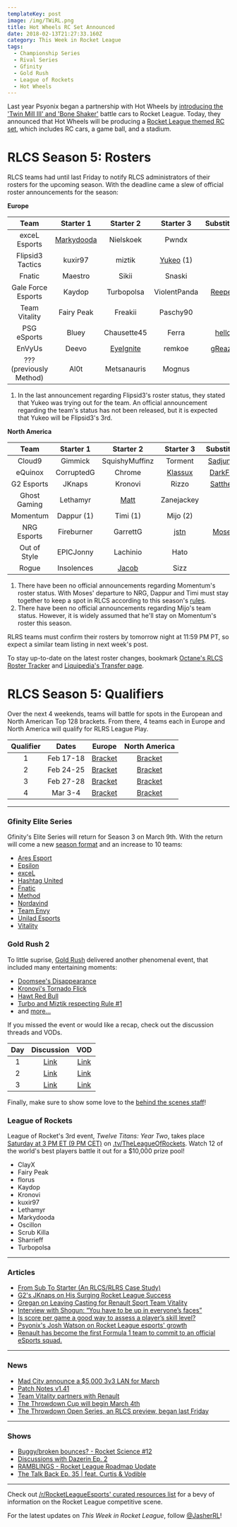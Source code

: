 ```yaml
---
templateKey: post
image: /img/TWiRL.png
title: Hot Wheels RC Set Announced
date: 2018-02-13T21:27:33.160Z
category: This Week in Rocket League
tags:
  - Championship Series
  - Rival Series
  - Gfinity
  - Gold Rush
  - League of Rockets
  - Hot Wheels
---
```


Last year Psyonix began a partnership with Hot Wheels by [introducing the 'Twin Mill III' and 'Bone Shaker'](https://www.rocketleague.com/news/hot-wheels-coming-to-rocket-league/) battle cars to Rocket League. Today, they announced that Hot Wheels will be producing a [Rocket League themed RC set](https://www.rocketleague.com/news/hot-wheels-rocket-league-rc-cars-holiday-2018/), which includes RC cars, a game ball, and a stadium. 

# RLCS Season 5: Rosters

RLCS teams had until last Friday to notify RLCS administrators of their rosters for the upcoming season. With the deadline came a slew of official roster announcements for the season: 

**Europe**

| **Team** | **Starter 1** | **Starter 2** | **Starter 3** | **Substitute** |
|:-----------------------:|:-------------------------------------------------------------------------------------:|:---------------------------------------------------------------------:|:----------------------------------------------------------------------------------------------------------:|:-----------------------------------------------------------------------:|
| exceL Esports | [Markydooda](https://www.excelesports.com/single-post/Marky-Mark-And-The-Funky-Bunch) | Nielskoek | Pwndx |  |
| Flipsid3 Tactics | kuxir97 | miztik | [Yukeo](http://www.flipsidetactics.com/games/rocket-league/markydooda-departs-flipsid3-rocket-league/) (1) |  |
| Fnatic | Maestro | Sikii | Snaski |  |
| Gale Force Esports | Kaydop | Turbopolsa | ViolentPanda | [Reepex](https://twitter.com/GFEviolentpanda/status/960811818376671232) |
| Team Vitality | Fairy Peak | Freakii | Paschy90 |  |
| PSG eSports | Bluey | Chausette45 | Ferra | [hello](https://twitter.com/Ferra_RL/status/962309670340907008) |
| EnVyUs | Deevo | [EyeIgnite](https://twitter.com/TeamEnVyUs/status/961716369568956416) | remkoe | [gReazy](https://twitter.com/TeamEnVyUs/status/961716369568956416) |
| ??? (previously Method) | Al0t | Metsanauris | Mognus |  |

1. In the last announcement regarding Flipsid3's roster status, they stated that Yukeo was trying out for the team. An official announcement regarding the team's status has not been released, but it is expected that Yukeo will be Flipsid3's 3rd. 

**North America**

| **Team** | **Starter 1** | **Starter 2** | **Starter 3** | **Substitute** |
|:------------:|:-------------:|:--------------------------------------------------------------------:|:----------------------------------------------------------------------:|:-------------------------------------------------------------------------:|
| Cloud9 | Gimmick | SquishyMuffinz | Torment | [Sadjunior](https://twitter.com/SquishyMuffinz/status/960896386022612994) |
| eQuinox | CorruptedG | Chrome | [Klassux](https://twitter.com/CorruptedGabe/status/960997031685734401) | [DarkFire](https://twitter.com/CorruptedGabe/status/960997031685734401) |
| G2 Esports | JKnaps | Kronovi | Rizzo | [Satthew](https://twitter.com/G2RocketLeague/status/961006405992964096) |
| Ghost Gaming | Lethamyr | [Matt](https://twitter.com/GhostGaming_GG/status/956208722425999361) | Zanejackey |  |
| Momentum | Dappur (1) | Timi (1) | Mijo (2) |  |
| NRG Esports | Fireburner | GarrettG | [jstn](https://twitter.com/NRGgg/status/954077306896748546) | [Moses](https://twitter.com/Fireburner_/status/961746842517213185) |
| Out of Style | EPICJonny | Lachinio | Hato |  |
| Rogue | Insolences | [Jacob](https://twitter.com/GoingRogueGG/status/963521594210508800) | Sizz |  |

1. There have been no official announcements regarding Momentum's roster status. With Moses' departure to NRG, Dappur and Timi must stay together to keep a spot in RLCS according to this season's [rules](https://www.rocketleagueesports.com/rules/). 
2. There have been no official announcements regarding Mijo's team status. However, it is widely assumed that he'll stay on Momentum's roster this season.

RLRS teams must confirm their rosters by tomorrow night at 11:59 PM PT, so expect a similar team listing in next week's post. 

To stay up-to-date on the latest roster changes, bookmark [Octane's RLCS Roster Tracker](http://octane.gg/news/rlcs-roster-tracker) and [Liquipedia's Transfer page](http://liquipedia.net/rocketleague/Transfers). 

# RLCS Season 5: Qualifiers

Over the next 4 weekends, teams will battle for spots in the European and North American Top 128 brackets. From there, 4 teams each in Europe and North America will qualify for RLRS League Play.

| **Qualifier** | **Dates** | **Europe** | **North America** |
|:-------------:|:---------:|:----------------------------------------------------------------------------------------:|:----------------------------------------------------------------------------------------:|
| 1 | Feb 17-18 | [Bracket](https://smash.gg/tournament/rlcs-season-5/events/eu-open-qualifier-1/overview) | [Bracket](https://smash.gg/tournament/rlcs-season-5/events/na-open-qualifier-1/overview) |
| 2 | Feb 24-25 | [Bracket](https://smash.gg/tournament/rlcs-season-5/events/eu-open-qualifier-2/overview) | [Bracket](https://smash.gg/tournament/rlcs-season-5/events/na-open-qualifier-2/overview) |
| 3 | Feb 27-28 | [Bracket](https://smash.gg/tournament/rlcs-season-5/events/eu-open-qualifier-3/overview) | [Bracket](https://smash.gg/tournament/rlcs-season-5/events/na-open-qualifier-3/overview) |
| 4 | Mar 3-4 | [Bracket](https://smash.gg/tournament/rlcs-season-5/events/eu-open-qualifier-4/overview) | [Bracket](https://smash.gg/tournament/rlcs-season-5/events/na-open-qualifier-4/overview) |

---

### Gfinity Elite Series

Gfinity's Elite Series will return for Season 3 on March 9th. With the return will come a new [season format](https://www.gfinity.net/news/details/announcing-the-new-improved-elite-series-format) and an increase to 10 teams:

* [Ares Esport](https://gfinityesports.com/uk/teams/ares-esport-11)
* [Epsilon](https://gfinityesports.com/uk/teams/epsilon-8)
* [exceL](https://gfinityesports.com/uk/teams/excel-3)
* [Hashtag United](https://gfinityesports.com/uk/teams/hashtag-united-20)
* [Fnatic](https://gfinityesports.com/uk/teams/fnatic-9)
* [Method](https://gfinityesports.com/uk/teams/method-7)
* [Nordavind](https://gfinityesports.com/uk/teams/nordavind-21)
* [Team Envy](https://gfinityesports.com/uk/teams/team-envy-5)
* [Unilad Esports](https://gfinityesports.com/uk/teams/unilad-esports-22)
* [Vitality](https://gfinityesports.com/uk/teams/vitality-10)

### Gold Rush 2

To little suprise, [Gold Rush](https://www.twitch.tv/goldrushgg) delivered another phenomenal event, that included many entertaining moments: 

* [Doomsee's Disappearance](https://clips.twitch.tv/ProudLivelyTildeKappa)
* [Kronovi's Tornado Flick](https://clips.twitch.tv/GeniusEnergeticPenguinDancingBaby)
* [Hawt Red Bull](https://twitter.com/WavePunkRL/status/962487336477999104)
* [Turbo and Miztik respecting Rule #1](https://clips.twitch.tv/PluckyRelatedLettuceCoolCat)
* and [more...](https://www.twitch.tv/goldrushgg/clips) 

If you missed the event or would like a recap, check out the discussion threads and VODs.

| **Day** | **Discussion** | **VOD** |
|:-------:|:-----------------------------------------------------------------------------------------------------:|:----------------------------------------------:|
| 1 | [Link](https://www.reddit.com/r/RocketLeague/comments/7wmxox/gold_rush_2_day_13_match_thread/) | [Link](https://www.twitch.tv/videos/227370397) |
| 2 | [Link](https://www.reddit.com/r/RocketLeague/comments/7wmy3d/gold_rush_2_day_23_match_thread/) | [Link](https://www.twitch.tv/videos/227719718) |
| 3 | [Link](https://www.reddit.com/r/RocketLeagueEsports/comments/7wtuyu/gold_rush_2_day_33_match_thread/) | [Link](https://www.twitch.tv/videos/228083937) |

Finally, make sure to show some love to the [behind the scenes staff](https://twitter.com/Furtive_Raccoon/status/962889959878242305)!

### League of Rockets

League of Rocket's 3rd event, *Twelve Titans: Year Two*, takes place [Saturday at 3 PM ET (9 PM CET)](https://twitter.com/LeagueOfRockets/status/963152166306250754) on [.tv/TheLeagueOfRockets](https://www.twitch.tv/theleagueofrockets). Watch 12 of the world's best players battle it out for a $10,000 prize pool! 

* ClayX
* Fairy Peak
* florus
* Kaydop
* Kronovi
* kuxir97
* Lethamyr
* Markydooda
* Oscillon
* Scrub Killa
* Sharrieff
* Turbopolsa

---

### Articles

* [From Sub To Starter (An RLCS/RLRS Case Study)](https://www.reddit.com/r/RocketLeagueEsports/comments/7x32cg/from_sub_to_starter_an_rlcsrlrs_case_study/)
* [G2's JKnaps on His Surging Rocket League Success](https://www.redbull.com/us-en/jknaps-g2-rocket-league-interview-2018-07-02)
* [Gregan on Leaving Casting for Renault Sport Team Vitality](http://rocketeers.gg/interview-gregan-rocket-league-caster-team-vitality-renault-sport/)
* [Interview with Shogun: “You have to be up in everyone’s faces”](http://rocketeers.gg/interview-shogun-rocket-league-caster/)
* [Is score per game a good way to assess a player’s skill level?](http://octane.gg/news/is-score-per-game-a-good-way-to-assess-a-players-skill-level/)
* [Psyonix's Josh Watson on Rocket League esports' growth](https://www.gamereactor.eu/esports/632603/Psyonixs+Josh+Watson+on+Rocket+League+esports+growth/)
* [Renault has become the first Formula 1 team to commit to an official eSports squad.](https://www.autosport.com/gaming/news/134342/renault-becomes-first-team-with-esports-squad)

---

### News

* [Mad City announce a $5,000 3v3 LAN for March](https://www.reddit.com/r/RocketLeague/comments/7vxche/lan5000_mad_city_chi_rl_open_byoc_3v3_march_9_11/)
* [Patch Notes v1.41](https://www.reddit.com/r/RocketLeague/comments/7vzdov/patch_notes_v141/)
* [Team Vitality partners with Renault](https://twitter.com/Team_Vitality/status/963084143348379648)
* [The Throwdown Cup will begin March 4th](http://octane.gg/news/throwdown-announces-upcoming-open-series-and-rlcs-events/)
* [The Throwdown Open Series, an RLCS preview, began last Friday](http://octane.gg/event/throwdown-open-series/)

---

### Shows

* [Buggy/broken bounces? - Rocket Science #12](https://www.youtube.com/watch?v=5V2iXyitj8c)  
* [Discussions with Dazerin Ep. 2](https://www.youtube.com/watch?v=pZ-sUQJl9d4)
* [RAMBLINGS - Rocket League Roadmap Update](https://www.youtube.com/watch?v=UXK-mGb5Ovk)
* [The Talk Back Ep. 35 | feat. Curtis & Vodible](https://www.twitch.tv/videos/228723633)

---

Check out [/r/RocketLeagueEsports' curated resources list](https://www.reddit.com/r/RocketLeagueEsports/wiki/links) for a bevy of information on the Rocket League competitive scene.

For the latest updates on *This Week in Rocket League*, follow [@JasherRL](https://twitter.com/JasherRL)! 